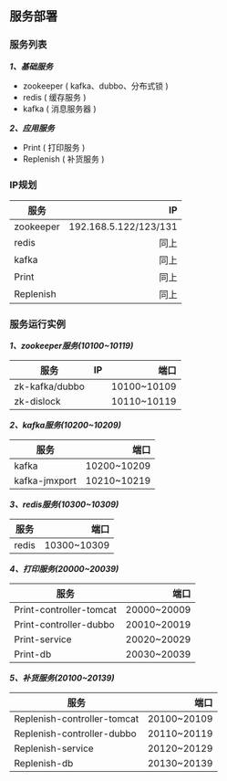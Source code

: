 ## 服务部署

### 服务列表 ###

***1、基础服务***

- zookeeper ( kafka、dubbo、分布式锁 )
- redis ( 缓存服务 )
- kafka ( 消息服务器 )

***2、应用服务***

- Print ( 打印服务 )
- Replenish ( 补货服务 )

### IP规划

| 服务        | IP   |
| --------   | -----: |
| zookeeper     | 192.168.5.122/123/131 |
| redis     |  同上 |
| kafka     |  同上 |
| Print     |  同上 |
| Replenish     |  同上 |

### 服务运行实例

***1、zookeeper服务(10100~10119)***

| 服务        | IP   | 端口   |
| --------   | -----: |-----: |
| zk-kafka/dubbo |   | 10100~10109 |
| zk-dislock     |    | 10110~10119 |

***2、kafka服务(10200~10209)***

| 服务        | 端口   |
| --------   | -----: |
| kafka     | 10200~10209 |
| kafka-jmxport     | 10210~10219 |

***3、redis服务(10300~10309)***

| 服务        | 端口   |
| --------   | -----: |
| redis     | 10300~10309 |

***4、打印服务(20000~20039)***

| 服务        | 端口   |
| --------   | -----: |
| Print-controller-tomcat     | 20000~20009 |
| Print-controller-dubbo     | 20010~20019 |
| Print-service     | 20020~20029 |
| Print-db     | 20030~20039 |

***5、补货服务(20100~20139)***

| 服务        | 端口   |
| --------   | -----: |
| Replenish-controller-tomcat     | 20100~20109 |
| Replenish-controller-dubbo     | 20110~20119 |
| Replenish-service     | 20120~20129 |
| Replenish-db     | 20130~20139 |


